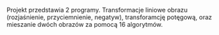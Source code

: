 Projekt przedstawia 2 programy. Transformacje liniowe obrazu (rozjaśnienie, przyciemnienie, negatyw), transforamcję potęgową, oraz mieszanie dwóch obrazów za pomocą 16 algorytmów.
